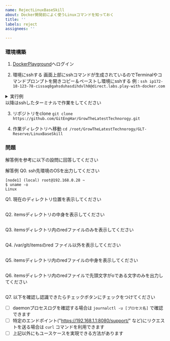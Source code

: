```yaml
---
name: RejectLinuxBaseSkill
about: Docker開発前によく使うLinuxコマンドを知っておく
title: ''
labels: reject
assignees: ''

---
```


### 環境構築
1. [DockerPlayground](https://labs.play-with-docker.com/)へログイン

2. 環境にsshする
画面上部にsshコマンドが生成されているのでTerminalやコマンドプロンプトを開きコピー＆ペーストし環境にsshする
例 :  ` ssh ip172-18-123-78-cissaq8gahsduhasdihdvlh0@direct.labs.play-with-docker.com `
<details>
<summary> 実行例 </summary>

```
$ ssh ip172-18-123-78-cissaq8gahsduhasdihdvlh0@direct.labs.play-with-docker.com
Connecting to 20.228.211.183:8022
###############################################################
#                          WARNING!!!!                        #
# This is a sandbox environment. Using personal credentials   #
# is HIGHLY! discouraged. Any consequences of doing so are    #
# completely the user's responsibilites.                      #
#                                                             #
# The PWD team.                                               #
###############################################################
[node1] (local) root@192.168.0.28 ~
```

</details>
以降はsshしたターミナルで作業をしてください

3. リポジトリをclone
` git clone https://github.com/GitEngHar/GrowTheLatestTechnorogy.git `

4. 作業ディレクトリへ移動
` cd /root/GrowTheLatestTechnorogy/GLT-Reserve/LinuxBaseSkill `

### 問題
解答例を参考に以下の設問に回答してください

解答例
Q0. ssh先環境のOSを出力してください
```
[node1] (local) root@192.168.0.28 ~
$ uname -o
Linux
```

Q1. 現在のディレクトリ位置を表示してください
```

```

Q2. itemsディレクトリの中身を表示してください
```

```

Q3.  itemsディレクトリ内のredファイルのみを表示してください
```

```

Q4. /var/glt/itemsのred ファイル以外を表示してください
```

```

Q5. itemsディレクトリ内のredファイルの中身を表示してください
```

```

Q6. itemsディレクトリ内のredファイルで先頭文字がoである文字のみを出力してください
```

```

Q7. 以下を確認し認識できたらチェックボタンにチェックをつけてください
- [ ] daemonプロセスログを確認する場合は `journalctl -u [プロセス名]` で確認できます
- [ ] 特定のエンドポイント("https://192.168.1.1:8080/support/" など)にリクエストを送る場合は `curl` コマンドを利用できます
- [ ] 上記以外にもユースケースを実現できる方法があります
